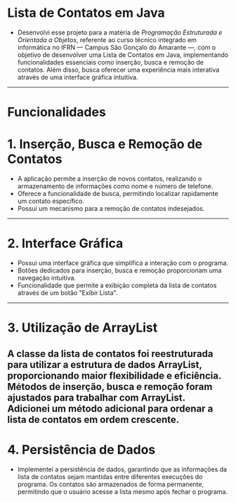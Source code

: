 # Lista de Contatos em Java
- Desenvolvi esse projeto para a matéria de *Programação Estruturada e Orientada a Objetos*,
referente ao curso técnico integrado em informática no IFRN — Campus São Gonçalo do Amarante —,
com  o objetivo de desenvolver uma Lista de Contatos em Java, implementando funcionalidades
essenciais como inserção, busca e remoção de contatos. Além disso, busca oferecer uma experiência
mais interativa através de uma interface gráfica intuitiva.
---
# Funcionalidades
# 1. Inserção, Busca e Remoção de Contatos
- A aplicação permite a inserção de novos contatos, realizando o armazenamento de informações
como nome e número de telefone.
- Oferece a funcionalidade de busca, permitindo localizar rapidamente um contato específico.
- Possui um mecanismo para a remoção de contatos indesejados.
---
# 2. Interface Gráfica
- Possui uma interface gráfica que simplifica a interação com o programa.
- Botões dedicados para inserção, busca e remoção proporcionam uma navegação intuitiva.
- Funcionalidade que permite a exibição completa da lista de contatos através de um botão "Exibir Lista".
---
# 3. Utilização de ArrayList
A classe da lista de contatos foi reestruturada para utilizar a estrutura de dados ArrayList, proporcionando maior flexibilidade e eficiência.
Métodos de inserção, busca e remoção foram ajustados para trabalhar com ArrayList.
Adicionei um método adicional para ordenar a lista de contatos em ordem crescente.
---
# 4. Persistência de Dados
- Implementei a persistência de dados, garantindo que as informações da lista de contatos sejam mantidas entre diferentes execuções do programa.
Os contatos são armazenados de forma permanente, permitindo que o usuário acesse a lista mesmo após fechar o programa.
